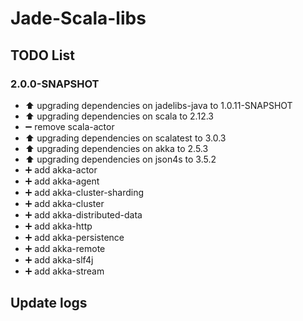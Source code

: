 Jade-Scala-libs
=================

TODO List
-----------------

### 2.0.0-SNAPSHOT

* :arrow_up: upgrading dependencies on jadelibs-java to 1.0.11-SNAPSHOT
* :arrow_up: upgrading dependencies on scala to 2.12.3
* :heavy_minus_sign:   remove  scala-actor
* :arrow_up: upgrading dependencies on scalatest to 3.0.3
* :arrow_up: upgrading dependencies on akka  to 2.5.3
* :arrow_up: upgrading dependencies on json4s to 3.5.2
* :heavy_plus_sign: add akka-actor
* :heavy_plus_sign: add akka-agent
* :heavy_plus_sign: add akka-cluster-sharding
* :heavy_plus_sign: add akka-cluster
* :heavy_plus_sign: add akka-distributed-data
* :heavy_plus_sign: add akka-http
* :heavy_plus_sign: add akka-persistence
* :heavy_plus_sign: add akka-remote
* :heavy_plus_sign: add akka-slf4j
* :heavy_plus_sign: add akka-stream


Update logs
-----------------

